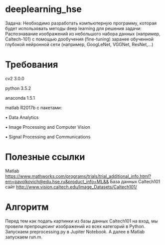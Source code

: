 # deeplearning_hse

Задача: Необходимо разработать компьютерную программу, которая будет использовать методы
deep learning для решения задачи: Распознавание изображений из небольшого набора данных (например, Caltech-101) с помощью дообучения (fine-tuning) заранее обученной глубокой нейронной сети (например, GoogLeNet, VGGNet, ResNet,...)

# Требования
cv2 3.0.0

python 3.5.2

anaconda 1.5.1

matlab R2017b с пакетами:

•	Data Analytics

•	Image Processing and Computer Vision

•	Signal Processing and Communications


# Полезные ссылки
Matlab https://www.mathworks.com/programs/trials/trial_additional_info.html?em=pavolkovich@edu.hse.ru&product_info=ML&&
База данных Caltech101 сайт http://www.vision.caltech.edu/Image_Datasets/Caltech101/

# Алгоритм 
Перед тем как подать картинки из базы данных Сaltech101 на вход, мы провели препроцесинг изображений из всех категорий в Python. 
Запускаем preprocessing.py в Jupiter Notebook. А далее в Matlab запускаем run.m.
